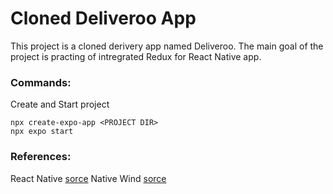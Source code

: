 # Cloned Deliveroo App
This project is a cloned derivery app named Deliveroo. The main goal of the project is practing of intregrated Redux for React Native app.
### Commands:
Create and Start project
```
npx create-expo-app <PROJECT DIR>
npx expo start
```
### References:
React Native [sorce](https://reactnative.dev/docs/getting-started)
Native Wind [sorce](https://www.nativewind.dev/)
